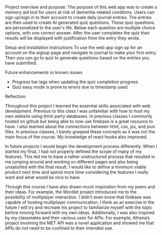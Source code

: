 Project overview and purpose:
The purpose of this web app was to create a memory aid tool for users at risk of dementia-related conditons. Users can sign up/sign in to their account to create daily journal entries. The entries are then used to create AI generated quiz questions. These quiz questions are personalized to the user's life. Below each question are multiple choice options, with one correct answer. After the user completes the quiz their results will be displayed with justification from the entry they wrote.

Setup and installation instructions
To use the web app sign up for an account on the signup page and navigate to journal to make your first entry. Then you can go to quiz to generate questions based on the entries you have submitted.

Future enhancements or known issues
- Progress bar lags when updating the quiz completion progress
- Quiz easy mode is prone to errors due to timestamp used.


Reflection: 

Throughout this project I learned the essential skills associated with web development. Previous to this class I was unfamiliar with how to host my own website using third-party databases. In previous classes I commonly hosted on github but being able to now use firebase is a great resource to have. I also learned about the connections between html, css, jsx, and json files. In previous classes, I barely grasped these concepts as it was not the main focus of the course. My knowledge of react hooks also improved. 

In future projects I would begin the development process differently. When I started my final, I had not properly defined the scope of many of my features. This led me to have a rather unstructured process that resulted in me jumping around and working on different pages and also being unsatisfied with the final result. I would like to define a minimum viable product next time and spend more time considering the features I really want and what would be nice to have.

Through this course I have also drawn much inspiration from my peers and their ideas. For example, the Wordlet project introduced me to the possibility of multiplayer interaction. I didn't even know that firebase was capable of hosting multiplayer communication. I think as an exercise in the future I will try and recreate his project to familiarize myself with the topic before moving forward with my own ideas. Additionally, I was also inspired by my classmates and their various uses for APIs. For example, Athena’s project involving the MET API was a novel application and showed me that APIs do not need to be confined to their intended use. 
